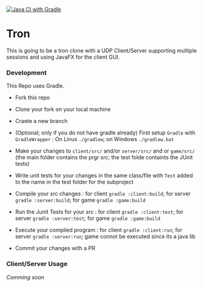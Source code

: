 [![Java CI with Gradle](https://github.com/mrpaulblack/tron/actions/workflows/gradle.yml/badge.svg)](https://github.com/mrpaulblack/tron/actions/workflows/gradle.yml)

# Tron
This is going to be a tron clone with a UDP Client/Server supporting multiple sessions and using JavaFX for the client GUI.


### Development

This Repo uses Gradle.

* Fork this repo

* Clone your fork on your local machine

* Craete a new branch

* (Optional; only if you do not have gradle already) First setup `Gradle` with `GradleWrapper` : On Linux `./gradlew`; on Windows `./gradlew.bat`

* Make your changes to `client/src/` and/or `server/src/` and or `game/src/` (the main folder contains the prgr src; the test folde containts the JUnit tests)

* Write unit tests for your changes in the same class/file with `Test` added to the name in the test folder for the subproject

* Compile your src changes : for client `gradle :client:build`; for server `gradle :server:build`; for game `gradle :game:build`

* Run the Junit Tests for your src : for client `gradle :client:test`; for server `gradle :server:test`; for game `gradle :game:build`

* Execute your compiled program : for client `gradle :client:run`; for server `gradle :server:run`; game connot be executed since its a java lib

* Commit your changes with a PR


### Client/Server Usage

*Comming soon*
